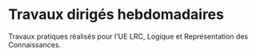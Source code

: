 # Travaux dirigés hebdomadaires

Travaux pratiques réalisés pour l'UE LRC, Logique et Représentation des Connaissances.
